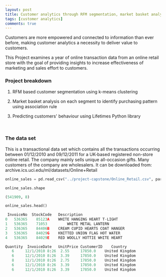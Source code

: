 ```yaml
---
layout: post
title: Customer analytics through RFM segmentation, market basket analysis and predicting behaviour
tags: [customer analytics]
comments: true
---
```




Customers are more empowered and connected to information than ever before, making customer analytics a necessity to deliver value to customers. 

This Project examines a year of online transaction data from an online retail store with the goal of providing insights to increase effectiveness of marketing and sales effort to customers.


### Project breakdown

1. RFM based customer segmentation using k-means clustering      
<!-- ![Alt text](/images/segmentation.png) to insert picture -->

2. Market basket analysis on each segment to identify purchasing pattern using association rule

3. Predicting customers' behaviour using Lifetimes Python library


<br>

### The data set

This is a transactional data set which contains all the transactions occurring between 01/12/2010 and 09/12/2011 for a UK-based registered non-store online retail. The company mainly sells unique all-occasion gifts. Many customers of the company are wholesalers. It can be downloaded from: archive.ics.uci.edu/ml/datasets/Online+Retail

```python
online_sales = pd.read_csv("../project-capstone/Online_Retail.csv", parse_dates=True)

online_sales.shape

(541909, 8)

online_sales.head()

 InvoiceNo  StockCode	Description	                        	
0	536365	  85123A	WHITE HANGING HEART T-LIGHT 	         
1	536365	  71053	        WHITE METAL LANTERN	                        
2	536365	  84406B	CREAM CUPID HEARTS COAT HANGER	           
3	536365	  84029G	KNITTED UNION FLAG HOT WATER	      
4	536365	  84029E	RED WOOLLY HOTTIE WHITE HEART	         

Quantity  InvoiceDate	UnitPrice CustomerID	Country
   6     12/1/2010 8:26  2.55	  17850.0	 United Kingdom
   6     12/1/2010 8:26  3.39	  17850.0	 United Kingdom
   8     12/1/2010 8:26  2.75	  17850.0	 United Kingdom
   6     12/1/2010 8:26  3.39	  17850.0	 United Kingdom
   6     12/1/2010 8:26  3.39	  17850.0	 United Kingdom

```
<br><br>
